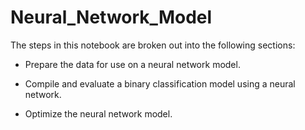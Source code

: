 # Neural_Network_Model

The steps in this notebook are broken out into the following sections:

* Prepare the data for use on a neural network model.

* Compile and evaluate a binary classification model using a neural network.

* Optimize the neural network model.
